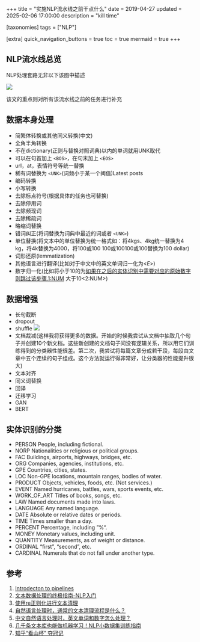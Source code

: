 +++
title = "实施NLP流水线之前干点什么"
date = 2019-04-27
updated = 2025-02-06 17:00:00
description = "kill time"

[taxonomies]
tags = ["NLP"]

[extra]
quick_navigation_buttons = true
toc = true
mermaid = true
+++


## NLP流水线总览

NLP处理套路无非以下该图中描述

![](https://stanfordnlp.github.io/CoreNLP/images/AnnotationPipeline.png)

该文的重点则对所有该流水线之前的任务进行补充

## 数据本身处理

* 简繁体转换或其他同义转换(中文)
* 全角半角转换
* 不在dictionary(正则与替换对照词典)以内的单词就用UNK取代
* 可以在句首加上 `<BOS>`，在句末加上 `<EOS>`
* url，at，表情符号等统一替换
* 稀有词替换为 `<UNK>`(词频小于某一个阈值)Latest posts
* 编码转换
* 小写转换
* 去除标点符号(根据具体的任务也可替换)
* 去除停用词
* 去除频现词
* 去除稀疏词
* 略缩词替换
* 错词纠正(将词替换为词典中最近的词或者 `<UNK>`)
* 单位替换(将文本中的单位替换为统一格式如：将4kgs、4kg统一替换为4 kg，将4k替换为4000，将100或100 100或100100或100替换为100 dollar)
* 词形还原(lemmatization)
* 其他语言进行翻译(比如对于中文中的英文单词归一化为<_E_>)
* 数字归一化(比如将小于10的为[如果在之后的实体识别中需要对应的原始数字则跳过该步骤.1:NUM](%E5%A6%82%E6%9E%9C%E5%9C%A8%E4%B9%8B%E5%90%8E%E7%9A%84%E5%AE%9E%E4%BD%93%E8%AF%86%E5%88%AB%E4%B8%AD%E9%9C%80%E8%A6%81%E5%AF%B9%E5%BA%94%E7%9A%84%E5%8E%9F%E5%A7%8B%E6%95%B0%E5%AD%97%E5%88%99%E8%B7%B3%E8%BF%87%E8%AF%A5%E6%AD%A5%E9%AA%A4.1:NUM) 大于10<2:NUM>)

## 数据增强

* 长句截断
* dropout
* shuffle
  ![](https://pic3.zhimg.com/80/v2-d3aaee7f330d475a0643abd5199a1f16_hd.png)
* 文档裁减(这样我将获得更多的数据。开始的时候我尝试从文档中抽取几个句子并创建10个新文档。这些新创建的文档句子间没有逻辑关系，所以用它们训练得到的分类器性能很差。第二次，我尝试将每篇文章分成若干段，每段由文章中五个连续的句子组成。这个方法就运行得非常好，让分类器的性能提升很大)
* 文本对齐
* 同义词替换
* 回译
* 迁移学习
* GAN
* BERT

## 实体识别的分类

* PERSON People, including fictional.
* NORP Nationalities or religious or political groups.
* FAC Buildings, airports, highways, bridges, etc.
* ORG Companies, agencies, institutions, etc.
* GPE Countries, cities, states.
* LOC Non-GPE locations, mountain ranges, bodies of water.
* PRODUCT Objects, vehicles, foods, etc. (Not services.)
* EVENT Named hurricanes, battles, wars, sports events, etc.
* WORK_OF_ART Titles of books, songs, etc.
* LAW Named documents made into laws.
* LANGUAGE Any named language.
* DATE Absolute or relative dates or periods.
* TIME Times smaller than a day.
* PERCENT Percentage, including ”%“.
* MONEY Monetary values, including unit.
* QUANTITY Measurements, as of weight or distance.
* ORDINAL “first”, “second”, etc.
* CARDINAL Numerals that do not fall under another type.

## 参考

1. [Introdecton to pipelines](https://stanfordnlp.github.io/CoreNLP/pipelines.html)
2. [文本数据处理的终极指南-NLP入门](https://juejin.im/entry/5aa34b10f265da2381553b87)
3. [使用re正则化进行文本清理](https://blog.csdn.net/wmq104/article/details/82931352)
4. [自然语言处理时，通常的文本清理流程是什么？](https://www.zhihu.com/question/268849350)
5. [中文自然语言处理时，英文单词和数字怎么处理？](https://www.zhihu.com/question/295519283)
6. [几千条文本库也能做机器学习！NLP小数据集训练指南](https://www.jiqizhixin.com/articles/2018-11-19-20)
7. [知乎“看山杯” 夺冠记](https://zhuanlan.zhihu.com/p/28923961)
